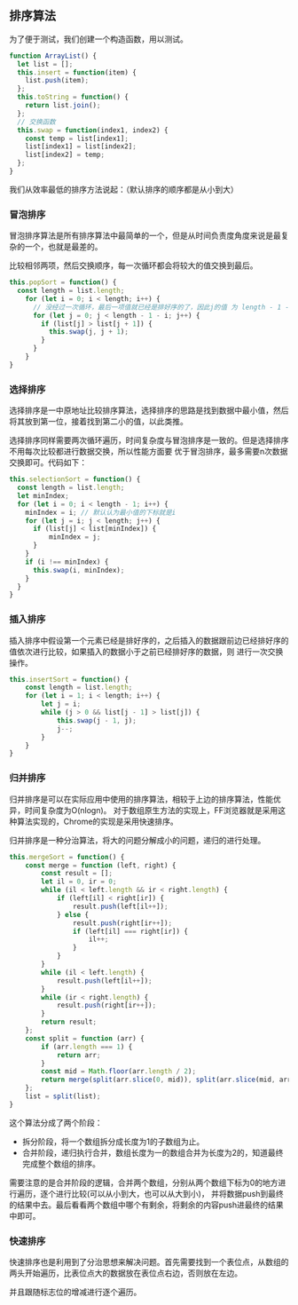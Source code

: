 ## 排序算法
为了便于测试，我们创建一个构造函数，用以测试。
```javascript
function ArrayList() {
  let list = [];
  this.insert = function(item) {
    list.push(item);
  };
  this.toString = function() {
    return list.join();
  };
  // 交换函数
  this.swap = function(index1, index2) {
    const temp = list[index1];
    list[index1] = list[index2];
    list[index2] = temp;
  };
}
```
我们从效率最低的排序方法说起：（默认排序的顺序都是从小到大）

### 冒泡排序
冒泡排序算法是所有排序算法中最简单的一个，但是从时间负责度角度来说是最复杂的一个，也就是最差的。

比较相邻两项，然后交换顺序，每一次循环都会将较大的值交换到最后。
```javascript
this.popSort = function() {
  const length = list.length;
    for (let i = 0; i < length; i++) {
      // 没经过一次循环，最后一项值就已经是排好序的了，因此j的值 为 length - 1 - i
      for (let j = 0; j < length - 1 - i; j++) {
        if (list[j] > list[j + 1]) {
          this.swap(j, j + 1);
        }
      }
    }
}
```

### 选择排序
选择排序是一中原地址比较排序算法，选择排序的思路是找到数据中最小值，然后将其放到第一位，接着找到第二小的值，以此类推。

选择排序同样需要两次循环遍历，时间复杂度与冒泡排序是一致的。但是选择排序不用每次比较都进行数据交换，所以性能方面要
优于冒泡排序，最多需要n次数据交换即可。代码如下：
```javascript
this.selectionSort = function() {
  const length = list.length;
  let minIndex;
  for (let i = 0; i < length - 1; i++) {
    minIndex = i; // 默认认为最小值的下标就是i
    for (let j = i; j < length; j++) {
      if (list[j] < list[minIndex]) {
          minIndex = j;
      }
    }
    if (i !== minIndex) {
      this.swap(i, minIndex);
    }
  }
}
```

### 插入排序
插入排序中假设第一个元素已经是排好序的，之后插入的数据跟前边已经排好序的值依次进行比较，如果插入的数据小于之前已经排好序的数据，则
进行一次交换操作。
```javascript
this.insertSort = function() {
    const length = list.length;
    for (let i = 1; i < length; i++) {
        let j = i;
        while (j > 0 && list[j - 1] > list[j]) {
            this.swap(j - 1, j);
            j--;
        }
    }
}
```

### 归并排序
归并排序是可以在实际应用中使用的排序算法，相较于上边的排序算法，性能优异，时间复杂度为O(nlogn)。
对于数组原生方法的实现上，FF浏览器就是采用这种算法实现的，Chrome的实现是采用快速排序。

归并排序是一种分治算法，将大的问题分解成小的问题，递归的进行处理。
```javascript
this.mergeSort = function() {
    const merge = function (left, right) {
        const result = [];
        let il = 0, ir = 0;
        while (il < left.length && ir < right.length) {
            if (left[il] < right[ir]) {
                result.push(left[il++]);
            } else {
                result.push(right[ir++]);
                if (left[il] === right[ir]) {
                    il++;
                }
            }
        }
        while (il < left.length) {
            result.push(left[il++]);
        }
        while (ir < right.length) {
            result.push(right[ir++]);
        }
        return result;
    };
    const split = function (arr) {
        if (arr.length === 1) {
            return arr;
        }
        const mid = Math.floor(arr.length / 2);
        return merge(split(arr.slice(0, mid)), split(arr.slice(mid, arr.length)));
    };
    list = split(list);
}
```
这个算法分成了两个阶段：
- 拆分阶段，将一个数组拆分成长度为1的子数组为止。
- 合并阶段，递归执行合并，数组长度为一的数组合并为长度为2的，知道最终完成整个数组的排序。

需要注意的是合并阶段的逻辑，合并两个数组，分别从两个数组下标为0的地方进行遍历，逐个进行比较(可以从小到大，也可以从大到小)，
并将数据push到最终的结果中去。最后看看两个数组中哪个有剩余，将剩余的内容push进最终的结果中即可。

### 快速排序
快速排序也是利用到了分治思想来解决问题。首先需要找到一个表位点，从数组的两头开始遍历，比表位点大的数据放在表位点右边，否则放在左边。

并且跟随标志位的增减进行逐个遍历。
